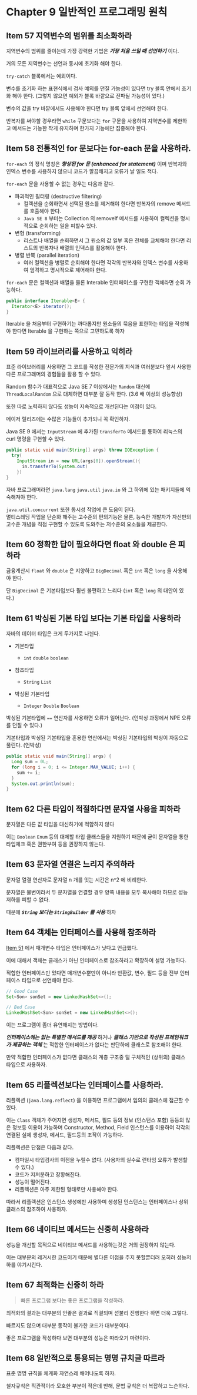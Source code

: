 # Chapter 9 일반적인 프로그래밍 원칙

## Item 57 지역변수의 범위를 최소화하라

지역변수의 범위를 줄이는데 가장 강력한 기법은 _**가장 처음 쓰일 때 선언하기**_ 이다.

거의 모든 지역변수는 선언과 동시에 초기화 해야 한다.

`try-catch` 블록에서는 예외이다.

변수를 초기화 하는 표현식에서 검사 예외를 던질 가능성이 있다면 try 블록 안에서 초기화 해야 한다. (그렇지 않으면 예외가 블록 바깥으로 전파될 가능성이 있다.)

변수의 값을 try 바깥에서도 사용해야 한다면 try 블록 앞에서 선언해야 한다.

반복자를 써야할 경우라면 `while` 구문보다는 `for` 구문을 사용하여 지역변수를 제한하고 메서드는 가능한 작게 유지하며 한가지 기능에만 집중해야 한다.

## Item 58 전통적인 for 문보다는 for-each 문을 사용하라.

`for-each` 의 정식 명칭은 _**향상된 for 문 (enhanced for statement)**_ 이며 반복자와 인덱스 변수를 사용하지 않으니 코드가 깔끔해지고 오류가 날 일도 적다.

`for-each` 문을 사용할 수 없는 경우는 다음과 같다.

* 파괴적인 필터링 (destructive filtering)
  * 컬렉션을 순회하면서 선택된 원소를 제거해야 한다면 반복자의 remove 메서드를 호출해야 한다.
  * `Java SE 8` 부터는 Collection 의 removeIf 메서드를 사용하여 컬렉션을 명시적으로 순회하는 일을 피할수 있다.
* 변형 (transforming)
  * 리스트나 배열을 순회하면서 그 원소의 값 일부 혹은 전체를 교체해야 한다면 리스트의 반복자나 배열의 인덱스를 활용해야 한다.
* 병렬 반복 (parallel iteration)
  * 여러 컬렉션을 병렬로 순회해야 한다면 각각의 반복자와 인덱스 변수를 사용하여 엄격하고 명시적으로 제어해야 한다.

`for-each` 문은 컬렉션과 배열을 물론 Interable 인터페이스를 구현한 객체라면 순회 가능하다.

```java
public interface Iterable<E> {
  Iterator<E> iterator();
}
```

Iterable 을 처음부터 구현하기는 까다롭지만 원소들의 묶음을 표한하는 타입을 작성해야 한다면 Iterable 을 구현하는 쪽으로 고민하도록 하자

## Item 59 라이브러리를 사용하고 익히라

표준 라이브러리를 사용하면 그 코드를 작성한 전문가의 지식과 여러분보다 앞서 사용한 다른 프로그래머의 경험들을 활용 할 수 있다.

Random 함수가 대표적으로 Java SE 7 이상에서는 `Random` 대신에 `ThreadLocalRandom` 으로 대체하면 대부분 잘 동작 한다. (3.6 배 이상의 성능향상)

또한 따로 노력하지 않다도 성능이 지속적으로 개선된다는 이점이 있다.

메이저 릴리즈에는 수많은 기능들이 추가되니 꼭 확인하자.

Java SE 9 에서는 `InputStream` 에 추가된 `transferTo` 메서드를 통하여 리눅스의 curl 명령을 구현할 수 있다.

```java {4}
public static void main(String[] args) throw IOException {
  try(
    InputStream in = new URL(args[0]).openStream(){
      in.transferTo(System.out)
    })
}
```

자바 프로그래머라면 `java.lang` `java.util` `java.io` 와 그 하위에 있는 패키지들에 익숙해져야 한다.

`java.util.concurrent` 또한 동시성 작업에 큰 도움이 된다.  
멀티스레딩 작업을 단순화 해주는 고수준의 편의기능은 물론, 능숙한 개발자가 자신만의 고수준 개념을 직점 구현할 수 있도록 도와주는 저수준의 요소들을 제공한다.

## Item 60 정확한 답이 필요하다면 float 와 double 은 피하라

금융계산시 `float` 와 `double` 은 지양하고 `BigDecimal` 혹은 `int` 혹은 `long` 을 사용해야 한다.

단 `BigDecimal` 은 기본타입보다 훨씬 불편하고 느리다 (`int` 혹은 `long` 의 대안이 있다.)

## Item 61 박싱된 기본 타입 보다는 기본 타입을 사용하라

자바의 데이터 타입은 크게 두가지로 나뉜다.

* 기본타입
  * `int` `double` `boolean`

* 참조타입
  * `String` `List`

* 박싱된 기본타입
  * `Integer` `Double` `Boolean`

박싱된 기본타입에 `==` 연산자를 사용하면 오류가 일어난다. (언박싱 과정에서 NPE 오류를 던질 수 있다.)

기본타입과 박싱된 기본타입을 혼용한 연산에서는 박싱된 기본타입의 박싱이 자동으로 풀린다. (언박싱)

```java
public static void main(String[] args) {
  Long sum = 0L;
  for (long i = 0; i <= Integer.MAX_VALUE; i++) {
    sum += i;
  }
  System.out.println(sum);
}
```

## Item 62 다른 타입이 적절하다면 문자열 사용을 피하라

문자열은 다른 값 타입을 대신하기에 적합하지 않다

이는 `Boolean` `Enum` 등의 대체할 타입 클래스들을 지원하기 때문에 굳이 문자열을 통한 타입체크 혹은 권한부여 등을 권장하지 않는다.

## Item 63 문자열 연결은 느리지 주의하라

문자열 열결 연산자로 문자열 n 개를 잇는 시간은 n^2 에 비례한다.

문자열은 불변이라서 두 문자열을 연결할 경우 양쪽 내용을 모두 복사해야 하므로 성능저하를 피할 수 없다.

때문에 _**`String` 보다는 `StringBuilder` 를 사용**_ 하자

## Item 64 객체는 인터페이스를 사용해 참조하라

[Item 51](/books/effective_java_3rd/chapter_8.html#item-51-메서드-시그니처를-신중히-설계하라) 에서 매개변수 타입은 인터페이스가 낫다고 언급했다.

이에 대해서 객체는 클래스가 아닌 인터페이스로 참조하라고 확장하여 설명 가능하다.

적합한 인터페이스만 있다면 매개변수뿐만이 아니라 반환값, 변수, 필드 등을 전부 인터페이스 타입으로 선언해야 한다.

```java
// Good Case
Set<Son> sonSet = new LinkedHashSet<>();

// Bed Case
LinkedHashSet<Son> sonSet = new LinkedHashSet<>();
```

이는 프로그램이 좀더 유연해지는 방법이다.

_**인터페이스에는 없는 특별한 메서드를 제공**_ 하거나 _**클래스 기반으로 작성된 프레임워크가 제공하는 객체**_ 는 적합한 인터페이스가 없다는 판단하에 클래스로 참조해야 한다.

만약 적합한 인터페이스가 없다면 클래스의 계층 구조중 덜 구체적인 (상위의) 클래스 타입으로 사용하자.

## Item 65 리플렉션보다는 인터페이스를 사용하라.

리플렉션 (`java.lang.reflect`) 을 이용하면 프로그램에서 임의의 클래스에 접근할 수 있다.

이는 `Class` 객체가 주어지면 생성자, 메서드, 필드 등의 정보 (인스턴스 포함) 등등의 많은 정보등 이용이 가능하며 Constructor, Method, Field 인스턴스를 이용하여 각각의 연결된 실제 생성자, 메서드, 필드등의 조작이 가능하다.

리플렉션은 단점은 다음과 같다.

* 컴파일시 타입검사의 이점을 누릴수 없다. (사용자의 실수로 런타임 오류가 발생할 수 있다.)
* 코드가 지저분하고 장황해진다.
* 성능이 떨어진다.
* 리플렉션은 아주 제한된 형태로만 사용해야 한다.

따라서 리플렉션은 인스턴스 생성에만 사용하며 생성된 인스턴스는 인터페이스나 상위 클래스의 참조하여 사용하자.

## Item 66 네이티브 메서드는 신중히 사용하라

성능을 개선할 목적으로 네이티브 메서드를 사용하는것은 거의 권장하지 않는다.

이는 대부분의 레거시한 코드이기 때문에 별다른 이점을 주지 못할뿐더러 오히러 성능저하를 야기시킨다.

## Item 67 최적화는 신중히 하라

> 빠른 프로그램 보다는 좋은 프로그램을 작성하라.

최적화의 결과는 대부분의 안좋은 결과로 직결되며 섣불리 진행한다 하면 더욱 그렇다.

빠르지도 않으며 대부분 동작이 불가한 코드가 대부분이다.

좋은 프로그램을 작성하다 보면 대부분의 성능은 따라오기 마련이다.

## Item 68 일반적으로 통용되는 명명 규치글 따르라

표준 명명 규칙을 체게화 자연스레 배어나도록 하자.

철자규칙은 직관적이라 모호한 부분이 적은데 반해, 문법 규칙은 더 복잡하고 느슨하다.
